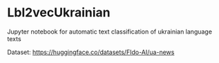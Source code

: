 # Lbl2vecUkrainian
Jupyter notebook for automatic text classification of ukrainian language texts

Dataset: https://huggingface.co/datasets/FIdo-AI/ua-news
